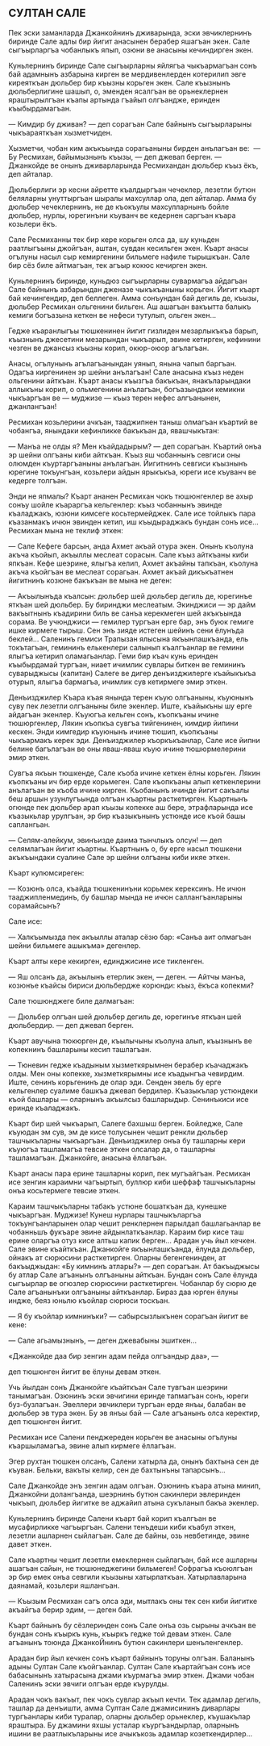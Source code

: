 ## СУЛТАН САЛЕ

Пек эски заманларда Джанкойнинъ дживарында, эски эвчиклернинъ биринде Сале адлы бир йигит анасынен берабер яшагъан экен.
Сале сыгъырларгъа чобанлыкъ япып, озюни ве анасыны кечиндирген экен.

Куньлернинъ биринде Сале сыгъырларны яйлягъа чыкъармагъан сонъ бай адамнынъ азбарына кирген ве мердивенлерден котерилип эвге киреяткъан дюльбер бир къызны корьген экен.
Сале къызнынъ дюльберлигине шашып, о, эменден ясалгъан ве орьнеклернен яраштырылгъан къапы артында гъайып олгъандже, еринден къыбырдамагъан.

— Кимдир бу дживан? — деп сорагъан Сале байнынъ сыгъырларыны чыкъараяткъан хызметчиден.

Хызметчи, чобан ким акъкъында сорагьаныны бирден анълагъан ве:
 — Бу Ресмихан, байымызнынъ къызы, — деп джевап берген. — Джанкойде ве онынъ дживарларында Ресмихандан дюльбер къыз ёкъ, деп айталар.

Дюльберлиги эр кесни айретте къалдыргъан чечеклер, лезетли бутюн беляларны унуттыргъан шыралы махсуллар ола, деп айталар.
Амма бу дюльбер чечеклернинъ, не де къокъулы махсулларнынъ бойле дюльбер, нурлы, юрегинъни къуванч ве кедернен саргъан къара козьлери ёкъ.

Сале Ресмиханны тек бир кере корьген олса да, шу куньден раатлыгъыны джойгъан, аштан, сувдан кесильген экен.
Къарт анасы огълуны насыл сыр кемиргенини бильмеге нафиле тырышкъан.
Сале бир сёз биле айтмагъан, тек агъыр кокюс кечирген экен.

Куньлернинъ биринде, куньдюз сыгъырларны сувармагъа айдагъан Сале байнынъ азбарындан дженазе чыкъкъаныны корьген.
Йигит къарт бай кечингендир, деп беллеген.
Амма сонъундан бай дегиль де, къызы, дюльбер Ресмихан ольгенини бильген.
Аш ашагъан вакъытта балыкъ кемиги богъазына кеткен ве нефеси тутулып, ольген экен...

Гедже къаранлыгъы тюшкенинен йигит гизлиден мезарлыкъкъа барып, къызнынъ джесетини мезарындан чыкъарып, эвине кетирген, кефинини чезген ве джансыз къызны корип, окюр-оюор агълагъан.

Анасы, огълунынъ агълагъанындан уянып, янына чапып баргъан.
Одагъа киргенинен эр шейни анълагъан!
Сале анасына къыз неден ольгенини айткъан.
Къарт анасы къызгъа бакъкъан, янакъларындаки аллыкъны корип, о ольмегенини анълагъан, богъазындаки кемикни чыкъаргъан ве — муджизе — къыз терен нефес алгъанынен, джанлангъан!

Ресмихан козьлерини ачкъан, тааджипнен таныш олмагъан къартий ве чобангъа, янындаки кефинликке бакъкъан да, явашчыкътан:

— Манъа не олды я?
Мен къайдадырым? — деп сорагъан.
Къартий онъа эр шейни олгъаны киби айткъан.
Къыз яш чобаннынъ севгиси оны олюмден къуртаргъаныны анълагъан.
Йигитнинъ севгиси къызнынъ юрегине токъунгъан, козьлери айдын ярыкъкъа, юреги исе къуванч ве кедерге толгъан.

Энди не япмалы?
Къарт ананен Ресмихан чокъ тюшюнгенлер ве ахыр сонъу шойле къараргъа кельгенлер: къыз чобаннынъ эвинде къаладжакъ, юзюни кимсеге косьтермейджек.
Сале исе тойлыкъ пара къазанмакъ ичюн эвинден кетип, иш къыдыраджакъ бундан сонъ исе...
Ресмихан мына не теклиф эткен:

— Сале Кефеге барсын, анда Ахмет акъай отура экен.
Онынъ къолуна акъча къойып, акъыллы меслеат сорасын.
Сале къыз айткъаны киби япкъан.
Кефе шеэрине, ялыгъа келип, Ахмет акъайны тапкъан, къолуна акъча къойгъан ве меслеат сорагьан.
Ахмет акъай дикъкъатнен йигитнинъ козюне бакъкъан ве мына не деген:

— Акъылынъда къалсын: дюльбер шей дюльбер дегиль де, юрегинъе яткъан шей дюльбер.
Бу биринджи меслеатым.
Экинджиси — эр дайм вакъытнынъ къадирини биль ве санъа керекмеген шей акъкъында сорама.
Ве учюнджиси — гемилер тургъан ерге бар, энъ буюк гемиге ишке кирмеге тырыш.
Сен энъ зияде истеген шейинъ сени ёлунъда беклей...
Саленинъ гемиси Трапызан ялысына якъынлашкъанда, ель токътагъан, гемининъ елькенлери салынып къалгъанлар ве гемини ялыгъа кетирип оламагьанлар.
Геми бир къач кунь еринден къыбырдамай тургъан, ниает ичимлик сувлары биткен ве гемининъ суварыджысы (капитан) Салеге ве дигер денъизджилерге къайыкъкъа отурып, ялыгъа бармагъа, ичимлик сув кетирмеге эмир эткен.

Денъизджилер Къара къая янында терен къую олгъаныны, къуюнынъ суву пек лезетли олгъаныны биле экенлер.
Иште, къайыкъны шу ерге айдагъан экенлер.
Къуюгъа кельген сонъ, къопкъаны ичине тюшюргенлер, Лякин къопкъа сувгъа тийгенинен, кимдир йипини кескен.
Энди кимгедир къуюнынъ ичине тюшип, къопкъаны чыкъармакъ керек эди.
Денъизджилер къоркъкъанлар, Сале исе йипни белине багълагъан ве оны яваш-яваш къую ичине тюшюрмелерини эмир эткен.

Сувгъа якъын тюшкенде, Сале къоба ичине кеткен ёлны корьген.
Лякин къопкъаны ич бир ерде корьмеген.
Сале къопкъаны алып кеткенлерини анълагъан ве къоба ичине кирген.
Къобанынъ ичинде йигит сакъалы беш аршын узунлугъында олгъан къартны расткетирген.
Къартнынъ огюнде пек дюльбер арап къызы копекке аш бере, этрафларында исе къазыкьлар урулгъан, эр бир къазыкънынъ устюнде исе къой башы саплангьан.

— Селям-алейкум, эвинъизде даима тынчлыкъ олсун! — деп селямлагъан йигит къартны.
Къартнынъ о, бу ерге насыл тюшкени акъкъындаки суалине Сале эр шейни олгъаны киби икяе эткен.

Къарт кулюмсиреген:

— Козюнъ олса, къайда тюшкенинъни корьмек керексинъ.
Не ичюн тааджипленмединъ, бу башлар мында не ичюн саллангъанларыны сорамайсынъ?

Сале исе:

— Халкъымызда пек акъыллы аталар сёзю бар: «Санъа аит олмагъан шейни бильмеге ашыкъма» дегенлер.

Къарт алты кере кекирген, единджисине исе тикленген.

— Яш олсанъ да, акъылынъ етерлик экен, — деген. — Айтчы манъа, козюнъе къайсы бириси дюльбердже корюнди: къыз, ёкъса копекми?

Сале тюшюнджеге биле далмагъан:

— Дюльбер олгъан шей дюльбер дегиль де, юрегинъе яткъан шей дюльбердир. — деп джевап берген.

Къарт авучына тюкюрген де, къылычыны къолуна алып, къызнынъ ве копекнинъ башларыны кесип ташлагъан.

— Тюневин гедже къадыным хызметкярымнен берабер къачаджакъ олды.
Мен оны копекке, хызметкярымны исе къадынгъа чевирдим.
Иште, сенинъ корьгенинъ де олар эди.
Сенден эвель бу ерге кельгенлер суалиме башкъа джевап бердилер.
Къазыкълар устюндеки къой башлары — оларнынъ акъылсыз башларыдыр.
Сенинъкиси исе еринде къаладжакъ.

Къарт бир шей чыкъарып, Салеге бахшыш берген.
Бойледже, Сале къуюдан эм сув, эм де кисе толусынен чешит ренкли дюльбер ташчыкъларны чыкъаргъан.
Денъизджилер онъа бу ташларны кери къуюгъа ташламагъа тевсие эткен олсалар да, о ташларны ташламагъан.
Джанкойге, анасына ёллагъан.

Къарт анасы пара ерине ташларны корип, пек мугъайгъан.
Ресмихан исе зенгин караимни чагъыртып, буллюр киби шеффаф ташчыкъларны онъа косьтермеге тевсие эткен.

Караим ташчыкъларны табакъ устюне бошаткъан да, кунешке чыкъаргъан.
Муджизе!
Кунеш нурлары ташчыкъларгъа токъунгъанларынен олар чешит ренклернен парылдап башлагьанлар ве чобанньшъ фукъаре эвине айдынлаткъанлар.
Караим бир кисе таш ерине оларгъа отуз кисе алтьш капик берген...
Арадан учь йыл кечкен.
Сале эвине къайткъан.
Джанкойге якъынлашкъанда, ёлунда дюльбер, ойнакъ ат сюрюсини расткетирген.
Оларны бегенгенинден, ат бакъыджыдан: «Бу кимнинъ атлары?» — деп сорагъан.
Ат бакъыджысы бу атлар Сале агъанынъ олгъаныны айткъан.
Бундан сонъ Сале ёлунда сыгъырлар ве огюзлер сюрюсини расткетирген.
Чобанлар бу сюрю де Сале агъанынъки олгъаныны айткъанлар.
Бираз даа юрген ёлуны индже, беяз юньлю къойлар сюрюси тоскъан.

— Я бу къойлар кимнинъки? — сабырсызлыкънен сорагъан йигит ве кене:

— Сале агьамызнынъ, — деген джевабыны эшиткен...

«Джанкойде даа бир зенгин адам пейда олгъандыр даа», —

деп тюшюнген йигит ве ёлуны девам эткен.

Учь йылдан сонъ Джанкойге къайткъан Сале тувгъан шеэрини танымагъан.
Озюнинъ эски эвчигини еринде тапмагъан сонъ, юреги буз-бузлагъан.
Эвеллери эвчиклери тургъан ерде янъы, балабан ве дюльбер эв тура экен.
Бу эв янъы бай — Сале агъанынъ олса керектир, деп тюшюнген йигит.

Ресмихан исе Салени пенджереден корьген ве анасыны огълуны къаршыламагъа, эвине алып кирмеге ёллагъан.

Эгер рухтан тюшкен олсанъ, Салени хатырла да, онынъ бахтына сен де къуван.
Бельки, вакъты келир, сен де бахтынъны тапарсынъ...

Сале Джанкойде энъ зенгин адам олгъан.
Озюнинъ къара атына минип, Джанкойни долангъанда, шеэрнинъ бутюн сакинлери эвлеринден чыкъып, дюльбер йигитке ве аджайип атына сукъланып бакъа экенлер.

Куньлернинъ биринде Салени къарт бай корип къалгъан ве мусафирликке чагъыргъан.
Салени тенъдеши киби къабул эткен, лезетли ашларнен сыйлагъан.
Сале де байны, озь невбетинде, эвине давет эткен.

Сале къартны чешит лезетли емеклернен сыйлагъан, бай исе ашларны ашагъан сайын, не тюшюнеджегини бильмеген!
Софрагъа къоюлгъан эр бир емек онъа севгили къызыны хатырлаткъан.
Хатырлавларына даянамай, козьлери яшлангьан.

— Къызым Ресмихан сагъ олса эди, мытлакъ оны тек сен киби йигитке акъайгъа берир эдим, — деген бай.

Къарт байнынъ бу сёзлеринден сонъ Сале онъа озь сырыны ачкъан ве бундан сонъ къыркъ кунь, къыркъ гедже той девам эткен.
Сале агъанынъ тоюнда ДжанкоЙнинъ бутюн сакинлери шенъленгенлер.

Арадан бир йыл кечкен сонъ къарт байнынъ торуны олгъан.
Баланынъ адыны Султан Сале къойгъанлар.
Султан Сале къартайгъан сонъ исе бабасынынъ хатырасына джами къурмагъа эмир эткен.
Джами чобан Саленинъ эски эвчиги олгъан ерде къурулды.

Арадан чокъ вакъыт, пек чокъ сувлар акъып кечти.
Тек адамлар дегиль, ташлар да денъишти, амма Султан Сале джамисининъ диварлары тургъанлары киби туралар, оларны дюльбер орьнеклер, къушакълар яраштыра.
Бу джамини яхшы усталар къургъандырлар, оларнынъ ишини ве раатлыкъларыны исе ачыкъкозь адамлар козеткендирлер...

